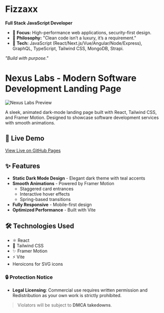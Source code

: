 # Fizzaxx  
**Full Stack JavaScript Developer**  

- 🔹 **Focus:** High-performance web applications, security-first design.  
- 🔹 **Philosophy:** "Clean code isn’t a luxury, it’s a requirement."  
- 🔹 **Tech:** JavaScript (React/Next.js/Vue/Angular/Node/Express), GraphQL, TypeScript, Tailwind CSS, MongoDB, Strapi.

*"Build with purpose."*  

# Nexus Labs - Modern Software Development Landing Page

![Nexus Labs Preview](https://i.ibb.co/bgLWtmWy/nl.png)

A sleek, animated dark-mode landing page built with React, Tailwind CSS, and Framer Motion. Designed to showcase software development services with smooth animations.

## 🚀 Live Demo

[View Live on GitHub Pages](https://fizzaxx.github.io/nexus-labs/)

## ✨ Features

- **Static Dark Mode Design** - Elegant dark theme with teal accents
- **Smooth Animations** - Powered by Framer Motion
  - Staggered card entrances
  - Interactive hover effects
  - Spring-based transitions
- **Fully Responsive** - Mobile-first design
- **Optimized Performance** - Built with Vite

## 🛠 Technologies Used

- ⚛️ React
- 🎨 Tailwind CSS
- ✨ Framer Motion
- ⚡ Vite
- Heroicons for SVG icons

### 🔒 Protection Notice  
- **Legal Licensing**: Commercial use requires written permission and Redistribution as your own work is strictly prohibited. 
> Violators will be subject to **DMCA takedowns**.  
